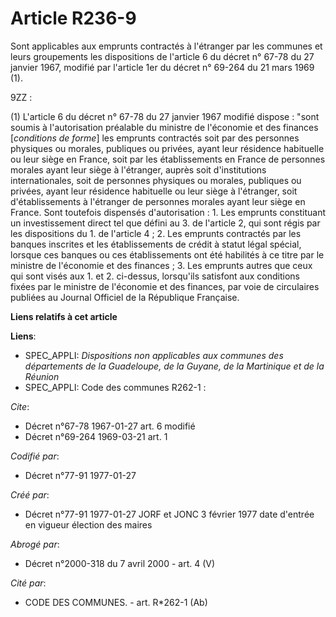 # Article R236-9

Sont applicables aux emprunts contractés à l'étranger par les communes et leurs groupements les dispositions de l'article 6
du décret n° 67-78 du 27 janvier 1967, modifié par l'article 1er du décret n° 69-264 du 21 mars 1969 (1).

9ZZ : 

(1) L'article 6 du décret n° 67-78 du 27 janvier 1967 modifié dispose : "sont soumis à l'autorisation préalable du ministre
de l'économie et des finances [*conditions de forme*] les emprunts contractés soit par des personnes physiques ou morales,
publiques ou privées, ayant leur résidence habituelle ou leur siège en France, soit par les établissements en France de
personnes morales ayant leur siège à l'étranger, auprès soit d'institutions internationales, soit de personnes physiques ou
morales, publiques ou privées, ayant leur résidence habituelle ou leur siège à l'étranger, soit d'établissements à l'étranger
de personnes morales ayant leur siège en France. Sont toutefois dispensés d'autorisation : 1. Les emprunts constituant un
investissement direct tel que défini au 3. de l'article 2, qui sont régis par les dispositions du 1. de l'article 4 ; 2. Les
emprunts contractés par les banques inscrites et les établissements de crédit à statut légal spécial, lorsque ces banques ou
ces établissements ont été habilités à ce titre par le ministre de l'économie et des finances ; 3. Les emprunts autres que
ceux qui sont visés aux 1. et 2. ci-dessus, lorsqu'ils satisfont aux conditions fixées par le ministre de l'économie et des
finances, par voie de circulaires publiées au Journal Officiel de la République Française.

**Liens relatifs à cet article**

**Liens**:

  - SPEC_APPLI: *Dispositions non applicables aux communes des départements de la Guadeloupe, de la Guyane, de la Martinique et de la Réunion*
  - SPEC_APPLI: Code des communes R262-1 :

_Cite_:

  - Décret n°67-78 1967-01-27 art. 6 modifié
  - Décret n°69-264 1969-03-21 art. 1

_Codifié par_:

  - Décret n°77-91 1977-01-27

_Créé par_:

  - Décret n°77-91 1977-01-27 JORF et JONC 3 février 1977 date d'entrée en vigueur élection des maires

_Abrogé par_:

  - Décret n°2000-318 du 7 avril 2000 - art. 4 (V)

_Cité par_:

  - CODE DES COMMUNES. - art. R*262-1 (Ab)
